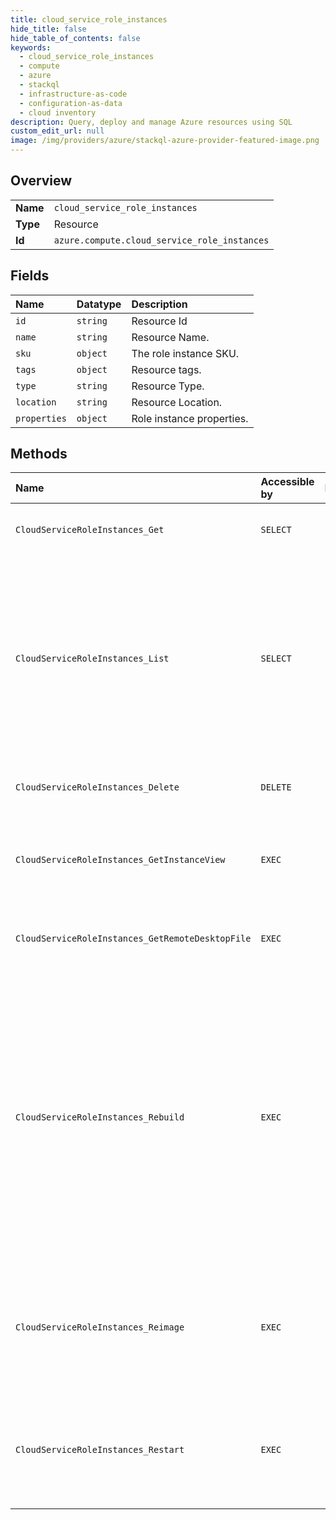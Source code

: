 ```yaml
---
title: cloud_service_role_instances
hide_title: false
hide_table_of_contents: false
keywords:
  - cloud_service_role_instances
  - compute
  - azure    
  - stackql
  - infrastructure-as-code
  - configuration-as-data
  - cloud inventory
description: Query, deploy and manage Azure resources using SQL
custom_edit_url: null
image: /img/providers/azure/stackql-azure-provider-featured-image.png
---
```

  
    

## Overview
<table><tbody>
<tr><td><b>Name</b></td><td><code>cloud_service_role_instances</code></td></tr>
<tr><td><b>Type</b></td><td>Resource</td></tr>
<tr><td><b>Id</b></td><td><code>azure.compute.cloud_service_role_instances</code></td></tr>
</tbody></table>

## Fields
| Name | Datatype | Description |
|:-----|:---------|:------------|
| `id` | `string` | Resource Id |
| `name` | `string` | Resource Name. |
| `sku` | `object` | The role instance SKU. |
| `tags` | `object` | Resource tags. |
| `type` | `string` | Resource Type. |
| `location` | `string` | Resource Location. |
| `properties` | `object` | Role instance properties. |
## Methods
| Name | Accessible by | Required Params | Description |
|:-----|:--------------|:----------------|:------------|
| `CloudServiceRoleInstances_Get` | `SELECT` | `cloudServiceName, resourceGroupName, roleInstanceName, subscriptionId` | Gets a role instance from a cloud service. |
| `CloudServiceRoleInstances_List` | `SELECT` | `cloudServiceName, resourceGroupName, subscriptionId` | Gets the list of all role instances in a cloud service. Use nextLink property in the response to get the next page of role instances. Do this till nextLink is null to fetch all the role instances. |
| `CloudServiceRoleInstances_Delete` | `DELETE` | `cloudServiceName, resourceGroupName, roleInstanceName, subscriptionId` | Deletes a role instance from a cloud service. |
| `CloudServiceRoleInstances_GetInstanceView` | `EXEC` | `cloudServiceName, resourceGroupName, roleInstanceName, subscriptionId` | Retrieves information about the run-time state of a role instance in a cloud service. |
| `CloudServiceRoleInstances_GetRemoteDesktopFile` | `EXEC` | `cloudServiceName, resourceGroupName, roleInstanceName, subscriptionId` | Gets a remote desktop file for a role instance in a cloud service. |
| `CloudServiceRoleInstances_Rebuild` | `EXEC` | `cloudServiceName, resourceGroupName, roleInstanceName, subscriptionId` | The Rebuild Role Instance asynchronous operation reinstalls the operating system on instances of web roles or worker roles and initializes the storage resources that are used by them. If you do not want to initialize storage resources, you can use Reimage Role Instance. |
| `CloudServiceRoleInstances_Reimage` | `EXEC` | `cloudServiceName, resourceGroupName, roleInstanceName, subscriptionId` | The Reimage Role Instance asynchronous operation reinstalls the operating system on instances of web roles or worker roles. |
| `CloudServiceRoleInstances_Restart` | `EXEC` | `cloudServiceName, resourceGroupName, roleInstanceName, subscriptionId` | The Reboot Role Instance asynchronous operation requests a reboot of a role instance in the cloud service. |
